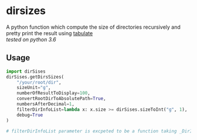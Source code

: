 # dirsizes

A python function which compute the size of directories recursively and pretty print the result using [tabulate](https://pypi.org/project/tabulate/)  
_tested on python 3.6_

## Usage

```python
import dirSises
dirSises.getDirsSizes(
    "/your/root/dir", 
    sizeUnit="g",
    numberOfResultToDisplay=100,
    convertRootDirToAbsolutePath=True,
    numbersAfterDecimal=1,
    filterDirInfoList=lambda x: x.size >= dirSises.sizeToInt("g", 1),
    debug=True
)

# filterDirInfoList parameter is excpeted to be a function taking _DirInfo object as input and returning True or False
```
